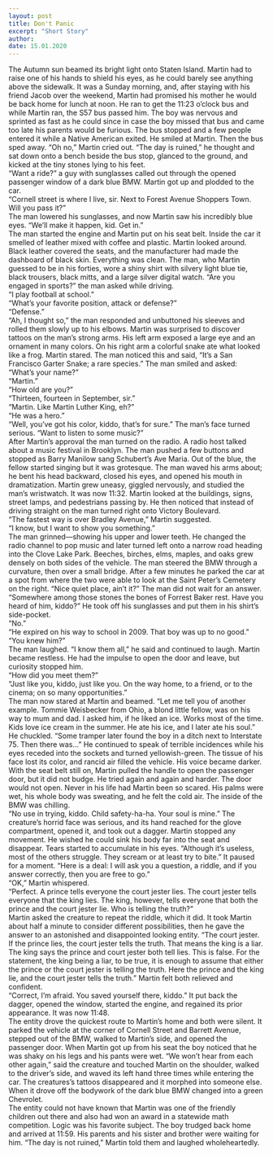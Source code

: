 ```yaml
---
layout: post
title: Don't Panic
excerpt: "Short Story"
author:
date: 15.01.2020
---
```


The Autumn sun beamed its bright light onto Staten Island. Martin had to raise one of his hands to shield his eyes, as he could barely see anything above the sidewalk. It was a Sunday morning, and, after staying with his friend Jacob over the weekend, Martin had promised his mother he would be back home for lunch at noon. He ran to get the 11:23 o’clock bus and while Martin ran, the S57 bus passed him. The boy was nervous and sprinted as fast as he could since in case the boy missed that bus and came too late his parents would be furious. The bus stopped and a few people entered it while a Native American exited. He smiled at Martin. Then the bus sped away. “Oh no,” Martin cried out. “The day is ruined,” he thought and sat down onto a bench beside the bus stop, glanced to the ground, and kicked at the tiny stones lying to his feet.   
“Want a ride?” a guy with sunglasses called out through the opened passenger window of a dark blue BMW. Martin got up and plodded to the car.   
“Cornell street is where I live, sir. Next to Forest Avenue Shoppers Town. Will you pass it?”    
The man lowered his sunglasses, and now Martin saw his incredibly blue eyes. “We’ll make it happen, kid. Get in.”    
The man started the engine and Martin put on his seat belt. Inside the car it smelled of leather mixed with coffee and plastic. Martin looked around. Black leather covered the seats, and the manufacturer had made the dashboard of black skin. Everything was clean. The man, who Martin guessed to be in his forties, wore a shiny shirt with silvery light blue tie, black trousers, black mitts, and a large silver digital watch. “Are you engaged in sports?” the man asked while driving.   
“I play football at school.”   
“What’s your favorite position, attack or defense?”   
“Defense.”   
“Ah, I thought so,” the man responded and unbuttoned his sleeves and rolled them slowly up to his elbows. Martin was surprised to discover tattoos on the man’s strong arms. His left arm exposed a large eye and an ornament in many colors. On his right arm a colorful snake ate what looked like a frog. Martin stared. The man noticed this and said, “It’s a San Francisco Garter Snake; a rare species.” The man smiled and asked: “What’s your name?”    
“Martin.”   
“How old are you?”   
“Thirteen, fourteen in September, sir.”   
“Martin. Like Martin Luther King, eh?”   
“He was a hero.”   
“Well, you’ve got his color, kiddo, that’s for sure.” The man’s face turned serious. “Want to listen to some music?”    
After Martin’s approval the man turned on the radio. A radio host talked about a music festival in Brooklyn. The man pushed a few buttons and stopped as Barry Manilow sang Schubert’s Ave Maria. Out of the blue, the fellow started singing but it was grotesque. The man waved his arms about; he bent his head backward, closed his eyes, and opened his mouth in dramatization. Martin grew uneasy, giggled nervously, and studied the man’s wristwatch. It was now 11:32. Martin looked at the buildings, signs, street lamps, and pedestrians passing by. He then noticed that instead of driving straight on the man turned right onto Victory Boulevard.    
“The fastest way is over Bradley Avenue,” Martin suggested.   
“I know, but I want to show you something.”    
The man grinned—showing his upper and lower teeth. He changed the radio channel to pop music and later turned left onto a narrow road heading into the Clove Lake Park. Beeches, birches, elms, maples, and oaks grew densely on both sides of the vehicle. The man steered the BMW through a curvature, then over a small bridge. After a few minutes he parked the car at a spot from where the two were able to look at the Saint Peter’s Cemetery on the right. “Nice quiet place, ain’t it?” The man did not wait for an answer. “Somewhere among those stones the bones of Forrest Baker rest. Have you heard of him, kiddo?” He took off his sunglasses and put them in his shirt’s side-pocket.   
“No.”   
“He expired on his way to school in 2009. That boy was up to no good.”   
“You knew him?”    
The man laughed. “I know them all,” he said and continued to laugh. Martin became restless. He had the impulse to open the door and leave, but curiosity stopped him.    
“How did you meet them?”   
“Just like you, kiddo, just like you. On the way home, to a friend, or to the cinema; on so many opportunities.”    
The man now stared at Martin and beamed. “Let me tell you of another example. Tommie Weisbecker from Ohio, a blond little fellow, was on his way to mum and dad. I asked him, if he liked an ice. Works most of the time. Kids love ice cream in the summer. He ate his ice, and I later ate his soul.” He chuckled.  “Some tramper later found the boy in a ditch next to Interstate 75. Then there was…” He continued to speak of terrible incidences while his eyes receded into the sockets and turned yellowish-green. The tissue of his face lost its color, and rancid air filled the vehicle. His voice became darker. With the seat belt still on, Martin pulled the handle to open the passenger door, but it did not budge. He tried again and again and harder. The door would not open. Never in his life had Martin been so scared. His palms were wet, his whole body was sweating, and he felt the cold air. The inside of the BMW was chilling.    
“No use in trying, kiddo. Child safety-ha-ha. Your soul is mine.” The creature’s horrid face was serious, and its hand reached for the glove compartment, opened it, and took out a dagger. Martin stopped any movement. He wished he could sink his body far into the seat and disappear. Tears started to accumulate in his eyes. “Although it’s useless, most of the others struggle. They scream or at least try to bite.” It paused for a moment. “Here is a deal: I will ask you a question, a riddle, and if you answer correctly, then you are free to go.”    
“OK,” Martin whispered.    
“Perfect. A prince tells everyone the court jester lies. The court jester tells everyone that the king lies. The king, however, tells everyone that both the prince and the court jester lie. Who is telling the truth?”     
Martin asked the creature to repeat the riddle, which it did. It took Martin about half a minute to consider different possibilities, then he gave the answer to an astonished and disappointed looking entity. 
“The court jester. If the prince lies, the court jester tells the truth. That means the king is a liar. The king says the prince and court jester both tell lies. This is false. For the statement, the king being a liar, to be true, it is enough to assume that either the prince or the court jester is telling the truth. Here the prince and the king lie, and the court jester tells the truth.” Martin felt both relieved and confident.   
“Correct, I’m afraid. You saved yourself there, kiddo.” It put back the dagger, opened the window, started the engine, and regained its prior appearance. It was now 11:48.   
The entity drove the quickest route to Martin’s home and both were silent. It parked the vehicle at the corner of Cornell Street and Barrett Avenue, stepped out of the BMW, walked to Martin’s side, and opened the passenger door. When Martin got up from his seat the boy noticed that he was shaky on his legs and his pants were wet. “We won’t hear from each other again,” said the creature and touched Martin on the shoulder, walked to the driver’s side, and waved its left hand three times while entering the car. The creatures’s tattoos disappeared and it morphed into someone else. When it drove off the bodywork of the dark blue BMW changed into a green Chevrolet.   
The entity could not have known that Martin was one of the friendly children out there and also had won an award in a statewide math competition. Logic was his favorite subject. The boy trudged back home and arrived at 11:59. His parents and his sister and brother were waiting for him. “The day is not ruined,” Martin told them and laughed wholeheartedly.